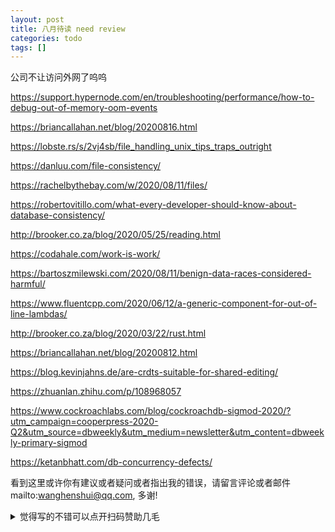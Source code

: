 ```yaml
---
layout: post
title: 八月待读 need review 
categories: todo
tags: []
---
```

  

公司不让访问外网了呜呜

https://support.hypernode.com/en/troubleshooting/performance/how-to-debug-out-of-memory-oom-events

https://briancallahan.net/blog/20200816.html

https://lobste.rs/s/2vj4sb/file_handling_unix_tips_traps_outright

https://danluu.com/file-consistency/

https://rachelbythebay.com/w/2020/08/11/files/

https://robertovitillo.com/what-every-developer-should-know-about-database-consistency/

http://brooker.co.za/blog/2020/05/25/reading.html

https://codahale.com/work-is-work/

https://bartoszmilewski.com/2020/08/11/benign-data-races-considered-harmful/

https://www.fluentcpp.com/2020/06/12/a-generic-component-for-out-of-line-lambdas/

http://brooker.co.za/blog/2020/03/22/rust.html

https://briancallahan.net/blog/20200812.html

https://blog.kevinjahns.de/are-crdts-suitable-for-shared-editing/

https://zhuanlan.zhihu.com/p/108968057

https://www.cockroachlabs.com/blog/cockroachdb-sigmod-2020/?utm_campaign=cooperpress-2020-Q2&utm_source=dbweekly&utm_medium=newsletter&utm_content=dbweekly-primary-sigmod

https://ketanbhatt.com/db-concurrency-defects/

看到这里或许你有建议或者疑问或者指出我的错误，请留言评论或者邮件mailto:wanghenshui@qq.com, 多谢! 
<details>
<summary>觉得写的不错可以点开扫码赞助几毛</summary>
<img src="https://wanghenshui.github.io/assets/wepay.png" alt="微信转账">
</details>